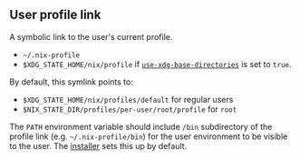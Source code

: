 ## User profile link

A symbolic link to the user's current profile. 

- `~/.nix-profile`
- `$XDG_STATE_HOME/nix/profile` if [`use-xdg-base-directories`] is set to `true`.

By default, this symlink points to:

- `$XDG_STATE_HOME/nix/profiles/default` for regular users
- `$NIX_STATE_DIR/profiles/per-user/root/profile` for `root`

The `PATH` environment variable should include `/bin` subdirectory of the profile link (e.g. `~/.nix-profile/bin`) for the user environment to be visible to the user.
The [installer](@docroot@/installation/installing-binary.md) sets this up by default.

[`use-xdg-base-directories`]: @docroot@/command-ref/conf-file.md#conf-use-xdg-base-directories
